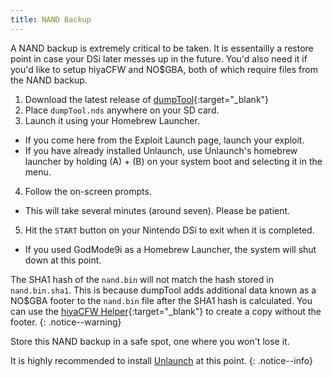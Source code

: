 ```yaml
---
title: NAND Backup
---
```


A NAND backup is extremely critical to be taken. It is essentailly a restore point in case your DSi later messes up in the future. You'd also need it if you'd like to setup hiyaCFW and NO$GBA, both of which require files from the NAND backup.

1. Download the latest release of [dumpTool](https://github.com/zoogie/dumpTool/releases){:target="_blank"}
2. Place `dumpTool.nds` anywhere on your SD card.
3. Launch it using your Homebrew Launcher.
  - If you come here from the Exploit Launch page, launch your exploit.
  - If you have already installed Unlaunch, use Unlaunch's homebrew launcher by holding (A) + (B) on your system boot and selecting it in the menu.
4. Follow the on-screen prompts.
  - This will take several minutes (around seven). Please be patient.
5. Hit the `START` button on your Nintendo DSi to exit when it is completed.
  - If you used GodMode9i as a Homebrew Launcher, the system will shut down at this point.

The SHA1 hash of the `nand.bin` will not match the hash stored in `nand.bin.sha1`. This is because dumpTool adds additional data known as a NO$GBA footer to the `nand.bin` file after the SHA1 hash is calculated. You can use the [hiyaCFW Helper](https://github.com/mondul/HiyaCFW-Helper/releases){:target="_blank"} to create a copy without the footer.
{: .notice--warning}

Store this NAND backup in a safe spot, one where you won't lose it.

It is highly recommended to install [Unlaunch](unlaunch) at this point.
{: .notice--info}